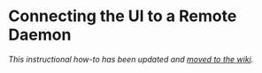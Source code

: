 # Connecting the UI to a Remote Daemon

_This instructional how-to has been updated and [moved to the wiki](https://github.com/pinksheetscrypto/staicoin-blockchain/wiki/Connecting-the-UI-to-a-remote-daemon)._
